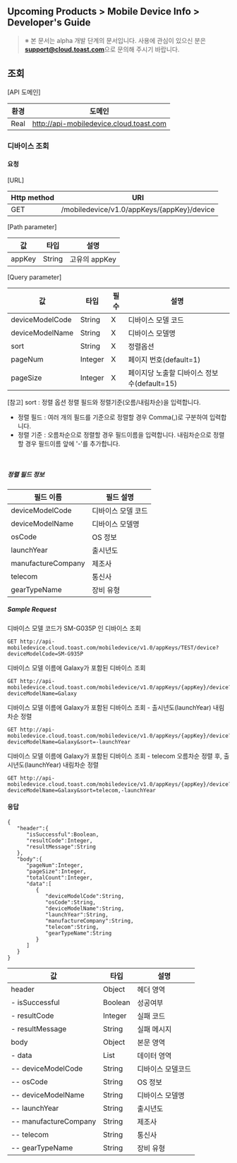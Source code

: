 ## Upcoming Products > Mobile Device Info > Developer's Guide

> ※ 본 문서는 alpha 개발 단계의 문서입니다.
> 사용에 관심이 있으신 분은 **support@cloud.toast.com**으로 문의해 주시기 바랍니다.

## 조회

[API 도메인]

|환경|	도메인|
|---|---|
|Real|	http://api-mobiledevice.cloud.toast.com|

### 디바이스 조회

#### 요청

[URL]

|Http method|	URI|
|---|---|
|GET|	/mobiledevice/v1.0/appKeys/{appKey}/device|

[Path parameter]

|값|	타입|	설명|
|---|---|---|
|appKey|	String|	고유의 appKey|

[Query parameter]

|값|	타입|	필수|	설명|
|---|---|---|---|
|deviceModelCode|	String|	X|	디바이스 모델 코드|
|deviceModelName|	String|	X|	디바이스 모델명|
|sort|	String|	X|	정렬옵션|
|pageNum|	Integer|	X|	페이지 번호(default=1)|
|pageSize|	Integer|	X|	페이지당 노출할 디바이스 정보 수(default=15)|

[참고] sort : 정렬 옵션
정렬 필드와 정렬기준(오름/내림차순)을 입력합니다.  
 - 정렬 필드 : 여러 개의 필드를 기준으로 정렬할 경우 Comma(,)로 구분하여 입력합니다.  
 - 정렬 기준 : 오름차순으로 정렬할 경우 필드이름을 입력합니다. 내림차순으로 정렬할 경우 필드이름 앞에 '-'를 추가합니다.
<br>

##### 정렬 필드 정보

|필드 이름|필드 설명|
|---|---|
|deviceModelCode|디바이스 모델 코드|
|deviceModelName|디바이스 모델명|
|osCode| OS 정보|
|launchYear| 출시년도|
|manufactureCompany|제조사|
|telecom|통신사|
|gearTypeName|장비 유형|


##### Sample Request 

디바이스 모델  코드가 SM-G035P 인 디바이스 조회 
```
GET http://api-mobiledevice.cloud.toast.com/mobiledevice/v1.0/appKeys/TEST/device?deviceModelCode=SM-G935P
```

디바이스 모델 이름에 Galaxy가 포함된 디바이스 조회 

```
GET http://api-mobiledevice.cloud.toast.com/mobiledevice/v1.0/appKeys/{appKey}/device?deviceModelName=Galaxy
```

디바이스 모델 이름에 Galaxy가 포함된 디바이스 조회 - 출시년도(launchYear) 내림차순 정렬 
```
GET http://api-mobiledevice.cloud.toast.com/mobiledevice/v1.0/appKeys/{appKey}/device?deviceModelName=Galaxy&sort=-launchYear
```

디바이스 모델 이름에 Galaxy가 포함된 디바이스 조회 - telecom 오름차순 정렬 후, 출시년도(launchYear) 내림차순 정렬
```
GET http://api-mobiledevice.cloud.toast.com/mobiledevice/v1.0/appKeys/{appKey}/device?deviceModelName=Galaxy&sort=telecom,-launchYear
```


#### 응답

```
{  
   "header":{  
      "isSuccessful":Boolean,
      "resultCode":Integer,
      "resultMessage":String
   },
   "body":{  
      "pageNum":Integer,
      "pageSize":Integer,
      "totalCount":Integer,
      "data":[  
         {  
            "deviceModelCode":String,
            "osCode":String,
            "deviceModelName":String,
            "launchYear":String,
            "manufactureCompany":String,
            "telecom":String,
            "gearTypeName":String
         }
      ]
   }
}
```

|값|	타입|	설명|
|---|---|---|
|header|	Object|	헤더 영역|
|- isSuccessful|	Boolean|	성공여부|
|- resultCode|	Integer|	실패 코드|
|- resultMessage|	String|	실패 메시지|
|body|	Object|	본문 영역|
|- data|	List |	데이터 영역|
|-- deviceModelCode|	String|	디바이스 모델코드 |
|-- osCode| String| OS 정보|
|-- deviceModelName|	String|	디바이스 모델명 |
|-- launchYear|  String| 출시년도 |
|-- manufactureCompany| String| 제조사 |
|-- telecom|  String| 통신사 |
|-- gearTypeName|  String| 장비 유형 |
